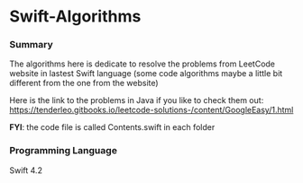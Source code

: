 # Swift-Algorithms
  ### Summary
  
   The algorithms here is dedicate to resolve the problems from LeetCode website in lastest Swift language 
   (some code algorithms maybe a little bit different from the one from the website)
   
   Here is the link to the problems in Java if you like to check them out: 
   https://tenderleo.gitbooks.io/leetcode-solutions-/content/GoogleEasy/1.html
   
   **FYI**: the code file is called Contents.swift in each folder

  ### Programming Language
  
   Swift 4.2
